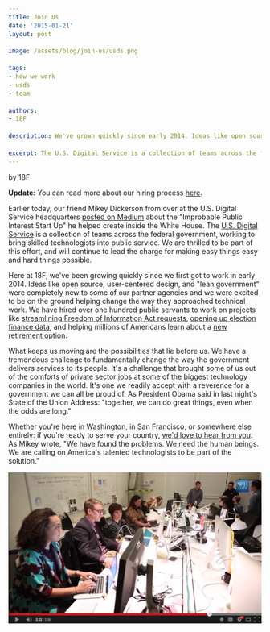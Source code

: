 ```yaml
---
title: Join Us
date: '2015-01-21'
layout: post

image: /assets/blog/join-us/usds.png

tags:
- how we work
- usds
- team

authors:
- 18F

description: We've grown quickly since early 2014. Ideas like open source, user-centered design, and "lean government" were completely new to some of our partner agencies and proud as we are of what we've accomplished, what keeps us moving are the possibilities that lie before us. If you're ready to serve your country, join us.

excerpt: The U.S. Digital Service is a collection of teams across the federal government, working to bring skilled technologists into public service. We are thrilled to be part of this effort, and will continue to lead the charge for making easy things easy and hard things possible.
---
```


<p class="authors">by 18F</p>

**Update:** You can read more about our hiring process [here](https://pages.18f.gov/joining-18f/).

Earlier today, our friend Mikey Dickerson from over at the U.S. Digital Service headquarters [posted on Medium](https://medium.com/@USDigitalService/an-improbable-public-interest-start-up-6f9a54712411) about the "Improbable Public Interest Start Up" he helped create inside the White House. The [U.S. Digital Service](https://wh.gov/usds) is a collection of teams across the federal government, working to bring skilled technologists into public service. We are thrilled to be part of this effort, and will continue to lead the charge for making easy things easy and hard things possible.

Here at 18F, we've been growing quickly since we first got to work in early 2014. Ideas like open source, user-centered design, and "lean government" were completely new to some of our partner agencies and we were excited to be on the ground helping change the way they approached technical work. We have hired over one hundred public servants to work on projects like [streamlining Freedom of Information Act requests](https://github.com/18F/foia-hub), [opening up election finance data](https://18f.gsa.gov/2014/08/21/creating-an-open-fec/), and helping millions of Americans learn about a [new retirement option](https://myra.treasury.gov/).

What keeps us moving are the possibilities that lie before us. We have a tremendous challenge to fundamentally change the way the government delivers services to its people. It's a challenge that brought some of us out of the comforts of private sector jobs at some of the biggest technology companies in the world. It's one we readily accept with a reverence for a government we can all be proud of. As President Obama said in last night's State of the Union Address: "together, we can do great things, even when the odds are long."

Whether you're here in Washington, in San Francisco, or somewhere else entirely: if you're ready to serve your country, [we'd love to hear from you](mailto:join18f@gsa.gov). As Mikey wrote, "We have found the problems. We need the human beings. We are calling on America's talented technologists to be part of the solution."

<a title="USDS Video on YouTube." href="https://youtu.be/GMt0wH-twkE" ><img alt="The US Digital Service hard at work" src="/assets/blog/join-us/usds.png" /></a>
